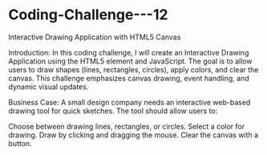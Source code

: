 # Coding-Challenge---12

Interactive Drawing Application with HTML5 Canvas

Introduction:
In this coding challenge, I will create an Interactive Drawing Application using the HTML5 <canvas> element and JavaScript. The goal is to allow users to draw shapes (lines, rectangles, circles), apply colors, and clear the canvas. This challenge emphasizes canvas drawing, event handling, and dynamic visual updates.

Business Case:
A small design company needs an interactive web-based drawing tool for quick sketches. The tool should allow users to:

Choose between drawing lines, rectangles, or circles.
Select a color for drawing.
Draw by clicking and dragging the mouse.
Clear the canvas with a button.
